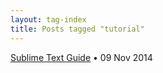 ```yaml
---
layout: tag-index
title: Posts tagged "tutorial"
---
```

<dl>
  <dt>
    <a href="/2014/11/09/sublime-text-guide/">Sublime Text Guide</a>
    <span class="post-date">&bull; 09 Nov 2014</span>
  </dt>
</dd>
